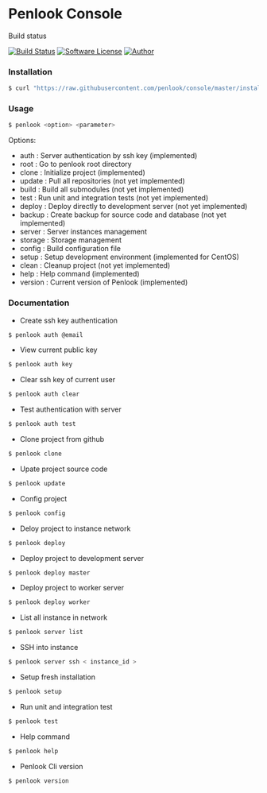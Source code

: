 # Penlook Console

Build status

[![Build Status](https://travis-ci.org/penlook/service.svg?branch=master)](https://travis-ci.org/penlook/service) [![Software License](https://img.shields.io/badge/license-MIT-blue.svg?style=flat)](LICENSE.md) [![Author](http://img.shields.io/badge/author-penlook-red.svg?style=flat)](https://github.com/penlook)

### Installation
```bash
$ curl "https://raw.githubusercontent.com/penlook/console/master/install.sh?t=$(date +%s)" | bash
```

### Usage

```bash
$ penlook <option> <parameter>
```

Options:

+ auth     : Server authentication by ssh key (implemented)
+ root	   : Go to penlook root directory
+ clone    : Initialize project (implemented)
+ update   : Pull all repositories (not yet implemented)
+ build    : Build all submodules  (not yet implemented)
+ test     : Run unit and integration tests (not yet implemented)
+ deploy   : Deploy directly to development server (not yet implemented)
+ backup   : Create backup for source code and database (not yet implemented)
+ server   : Server instances management
+ storage  : Storage management
+ config   : Build configuration file
+ setup    : Setup development environment (implemented for CentOS)
+ clean    : Cleanup project (not yet implemented)
+ help     : Help command (implemented)
+ version  : Current version of Penlook (implemented)

### Documentation

+ Create ssh key authentication
```bash
$ penlook auth @email
```

+ View current public key
```bash
$ penlook auth key
```

+ Clear ssh key of current user
```bash
$ penlook auth clear
```

+ Test authentication with server
```bash
$ penlook auth test
```

+ Clone project from github
```bash
$ penlook clone
```

+ Upate project source code
```bash
$ penlook update
```

+ Config project
```bash
$ penlook config
```

+ Deloy project to instance network
```bash
$ penlook deploy
```

+ Deploy project to development server
```bash
$ penlook deploy master
```

+ Deploy project to worker server
```bash
$ penlook deploy worker
```

+ List all instance in network
```bash
$ penlook server list
```

+ SSH into instance
```bash
$ penlook server ssh < instance_id >
```

+ Setup fresh installation
```bash
$ penlook setup
```

+ Run unit and integration test
```bash
$ penlook test
```

+ Help command
```bash
$ penlook help
```

+ Penlook Cli version
```bash
$ penlook version
```
